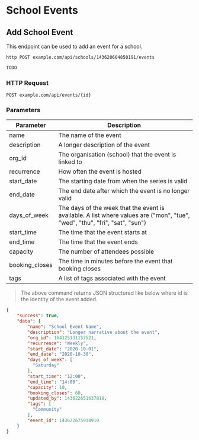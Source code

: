 # School Events

## Add School Event
This endpoint can be used to add an event for a school.


```shell
http POST example.com/api/schools/143620604850191/events
```

```javascript
TODO
```

### HTTP Request

`POST example.com/api/events/{id}`

### Parameters

Parameter | Description
--------- | -----------
name | The name of the event
description | A longer description of the event
org_id | The organisation (school) that the event is linked to
recurrence | How often the event is hosted
start_date | The starting date from when the series is valid
end_date | The end date after which the event is no longer valid
days_of_week | The days of the week that the event is available. A list where values are ("mon", "tue", "wed", "thu", "fri", "sat", "sun")
start_time | The time that the event starts at
end_time | The time that the event ends
capacity | The number of attendees possible
booking_closes | The time in minutes before the event that booking closes
tags | A list of tags associated with the event

> The above command returns JSON structured like below where id is the identity of the event added.

```json
{
    "success": true,
    "data": {
        "name": "School Event Name",
        "description": "Longer narrative about the event",
        "org_id": 164125131157521,
        "recurrence": "Weekly",
        "start_date": "2020-10-01",
        "end_date": "2020-10-30",
        "days_of_week": [
          "Saturday"
        ],
        "start_time": "12:00",
        "end_time": "14:00",
        "capacity": 10,
        "booking_closes": 60,
        "updated_by": 143622651637818,
        "tags": [
          "Community"
        ],
        "event_id": 143622675918910
    }
}
```
